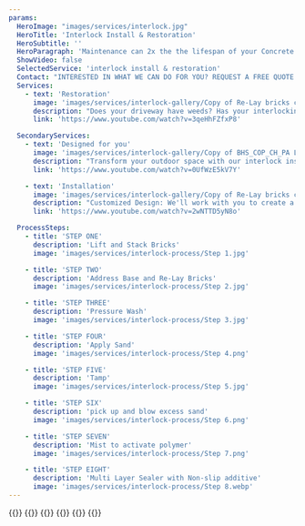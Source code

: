 ```yaml
---
params:
  HeroImage: "images/services/interlock.jpg"
  HeroTitle: 'Interlock Install & Restoration'
  HeroSubtitle: ''
  HeroParagraph: 'Maintenance can 2x the the lifespan of your Concrete.Our industry leading sealer provides superior protection against staining, salt damage, color degradation, freeze thaw damage, chemicals and spills, and UV damage.'
  ShowVideo: false
  SelectedService: 'interlock install & restoration'
  Contact: "INTERESTED IN WHAT WE CAN DO FOR YOU? REQUEST A FREE QUOTE WITH US"
  Services:
    - text: 'Restoration'
      image: 'images/services/interlock-gallery/Copy of Re-Lay bricks copy.JPG'
      description: "Does your driveway have weeds? Has your interlocking shifted? It's not just an eyesore, it's a safety hazard. But before you start thinking about costly replacement, consider interlock restoration. It's a cost-effective way to give your driveway a brand new look."
      link: 'https://www.youtube.com/watch?v=3qeHhFZfxP8'

  SecondaryServices:
    - text: 'Designed for you'
      image: 'images/services/interlock-gallery/Copy of BHS_COP_CH_PA Landscaping_1G6A6972.jpg'
      description: "Transform your outdoor space with our interlock installation service. Elevate the look and functionality of your outdoor space. Specializing in creating beautiful and durable interlocking hardscapes that are designed to withstand the test of time is our specialty. Whether you're looking to create a new patio, driveway, walkway or total backyard oasis, we have the expertise and resources to bring your vision to life. Our team of experienced technicians will work with you to design a custom interlocking surface that fits your style, needs, and budget."
      link: 'https://www.youtube.com/watch?v=0UfWzE5kV7Y'

    - text: 'Installation'
      image: 'images/services/interlock-gallery/Copy of Re-Lay bricks copy.JPG'
      description: "Customized Design: We'll work with you to create a custom design that complements your home's architecture. Quality Materials: We source the best materials to ensure that your interlocking surface is durable, weather-resistant, and long-lasting.Professional Installation: Our team of expert technicians will install your interlock surface with precision and care, ensuring that it looks and performs its best for years to come.Competitive Pricing: We offer affordable pricing without compromising on quality or service."
      link: 'https://www.youtube.com/watch?v=2wNTTD5yN8o'

  ProcessSteps:
    - title: 'STEP ONE'
      description: 'Lift and Stack Bricks'
      image: 'images/services/interlock-process/Step 1.jpg'

    - title: 'STEP TWO'
      description: 'Address Base and Re-Lay Bricks'
      image: 'images/services/interlock-process/Step 2.jpg'

    - title: 'STEP THREE'
      description: 'Pressure Wash'
      image: 'images/services/interlock-process/Step 3.jpg'

    - title: 'STEP FOUR'
      description: 'Apply Sand'
      image: 'images/services/interlock-process/Step 4.png'

    - title: 'STEP FIVE'
      description: 'Tamp'
      image: 'images/services/interlock-process/Step 5.jpg'

    - title: 'STEP SIX'
      description: 'pick up and blow excess sand'
      image: 'images/services/interlock-process/Step 6.png'

    - title: 'STEP SEVEN'
      description: 'Mist to activate polymer'
      image: 'images/services/interlock-process/Step 7.png'

    - title: 'STEP EIGHT'
      description: 'Multi Layer Sealer with Non-slip additive'
      image: 'images/services/interlock-process/Step 8.webp'
---
```


{{<offer>}}
{{<services>}}
{{<process title="OUR PROCESS">}}
{{<services showSecondaryServices="true">}}
{{<contact text="INTERESTED IN WHAT WE CAN DO FOR YOU? REQUEST A FREE QUOTE WITH US" >}}
{{<gallery photos="images/services/interlock-gallery/*" title="Recent Work">}}
